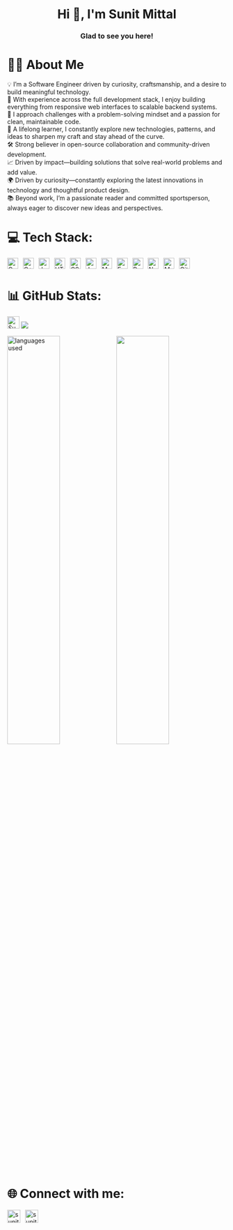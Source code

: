 <h1 align="center">Hi 👋, I'm Sunit Mittal</h1>
<h3 align="center">Glad to see you here!</h3>

# 👨‍💻 About Me
<p>
💡 I’m a Software Engineer driven by curiosity, craftsmanship, and a desire to build meaningful technology.<br/>
💼 With experience across the full development stack, I enjoy building everything from responsive web interfaces to scalable backend systems.<br/>
🧩 I approach challenges with a problem-solving mindset and a passion for clean, maintainable code.<br/>
🌱 A lifelong learner, I constantly explore new technologies, patterns, and ideas to sharpen my craft and stay ahead of the curve.<br/>
🛠️ Strong believer in open-source collaboration and community-driven development.<br/>
📈 Driven by impact—building solutions that solve real-world problems and add value.<br/>
🌍 Driven by curiosity—constantly exploring the latest innovations in technology and thoughtful product design.<br/>
📚 Beyond work, I’m a passionate reader and committed sportsperson, always eager to discover new ideas and perspectives.
</p>

# 💻 Tech Stack:
<p>
    <a href="#"><img alt="C" src="https://custom-icon-badges.herokuapp.com/badge/C-03599C.svg?logo=c-in-hexagon&logoColor=white" height="25"></a>&ensp;
    <a href="#"><img alt="C++" src="https://img.shields.io/badge/C++-%2300599C.svg?logo=c%2B%2B&logoColor=white" height="25"></a>&ensp;
  <a href="#"><img alt="Java" src="https://img.shields.io/badge/Java-%23ED8B00.svg?logo=openjdk&logoColor=white" height="25"></a>&ensp;
    <a href="#"><img alt="HTML" src="https://img.shields.io/badge/HTML-E34F26.svg?logo=html5&logoColor=white" height="25"></a>&ensp;
    <a href="#"><img alt="CSS" src="https://img.shields.io/badge/CSS-639?logo=css&logoColor=fff" height="25"></a>&ensp;
    <a href="#"><img alt="JavaScript" src="https://img.shields.io/badge/JavaScript-F7DF1E.svg?logo=javascript&logoColor=black" height="25"></a>&ensp;
    <a href="#"><img alt="MongoDB" src ="https://img.shields.io/badge/MongoDB-4ea94b.svg?logo=mongodb&logoColor=white" height="25"></a>&ensp;
    <a href="#"><img alt="Express.js" src="https://img.shields.io/badge/Express.js-%23404d59.svg?logo=express&logoColor=%2361DAFB" height="25"></a>&ensp;
    <a href="#"><img alt="React" src="https://img.shields.io/badge/React-20232a.svg?logo=react&logoColor=%2361DAFB" height="25"></a>&ensp;
    <a href="#"><img alt="Node.js" src="https://img.shields.io/badge/Node.js-6DA55F?logo=node.js&logoColor=white" height="25"></a>&ensp;
    <a href="#"><img alt="MySQL" src="https://img.shields.io/badge/MySQL-4479A1?logo=mysql&logoColor=fff" height="25"></a>&ensp;
    <a href="#"><img alt="Git" src="https://img.shields.io/badge/Git-F05033.svg?logo=git&logoColor=white" height="25"></a>&ensp;
</p>

# 📊 GitHub Stats:
<img src="https://komarev.com/ghpvc/?username=SunitMittal&label=Profile%20views&color=0e75b6" alt="SunitMittal" height="28"/>

<img src="https://github-readme-stats.vercel.app/api?username=SunitMittal&theme=radical">

<p>
<img width="49%" alt="languages used" src="https://github-readme-stats.vercel.app/api/top-langs?username=SunitMittal&show_icons=true&locale=en&layout=compact&theme=radical"/>
<img width="49%" src="http://github-readme-streak-stats.herokuapp.com/?user=SunitMittal&theme=radical&date_format=M%20j%5B%2C%20Y%5D&ring=ff3068&fire=ff3068&sideNums=ff3068">
</p>

# 🌐 Connect with me:
<a href="https://www.linkedin.com/in/sunitmittal" target="blank"><img src="https://custom-icon-badges.demolab.com/badge/LinkedIn-0A66C2?logo=linkedin-white&logoColor=fff" alt="sunitmittal" height="30"/></a>&ensp;
<a href="https://github.com/SunitMittal" target="blank"><img src="https://img.shields.io/badge/GitHub-%23121011.svg?logo=github&logoColor=white" alt="sunitmittal" height="30"/></a>
